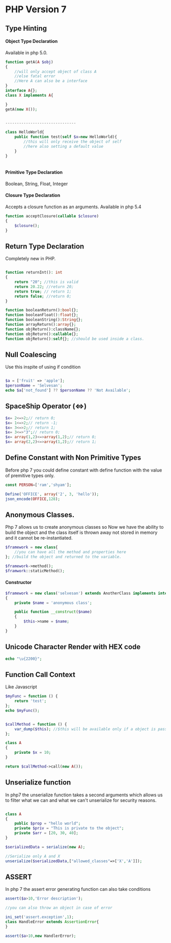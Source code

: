 # PHP Version 7

## Type Hinting

#### Object Type Declaration
Available in php 5.0.
```php
function getA(A $obj)
{
    //will only accept object of class A
    //else fatal error
    //Here A can also be a interface
}
interface A{};
class X implements A{

}
getA(new X());


-------------------------------

class HelloWorld{
    public function test(self $x=new HelloWorld){
        //this will only receive the object of self
        //here also setting a default value
    }
}
    
```

#### Primitive Type Declaration
Boolean, String, Float, Integer



#### Closure Type Declaration
Accepts a closure function as an arguments. Available in php 5.4
```php
function acceptClosure(callable $closure)
{
    $closure();
}
```



## Return Type Declaration
Completely new in PHP.
```php

function returnInt(): int
{
    return "20"; //this is valid
    return 20.22; //return 20;
    return true; // return 1;
    return false; //return 0;
}

function booleanReturn():bool{};
function booleanFloat():float{};
function booleanString():String{};
function arrayReturn():array{};
function objReturn():className{};
function objReturn():callable{};
function objReturn():self{}; //should be used inside a class.

```

## Null Coalescing
Use this inspite of using if condition 
```php

$a = ['fruit' => 'apple'];
$personName = 'Selvesan';
echo $a['not_found'] ?? $personName ?? 'Not Available';

```


## SpaceShip Operator (<=>)

```php
$x= 2<=>2;// return 0;
$x= 1<=>2;// return -1;
$x= 3<=>2;// return 1;
$x= 3<=>"3";// return 0;
$x= array(1,2)<=>array(1,2);// return 0;
$x= array(2,2)<=>array(1,2);// return 1;

```


## Define Constant with Non Primitive Types
Before php 7 you could define constant with define function
with the value of premitive types only.

```php 7
const PERSON=['ram','shyam'];

Define('OFFICE', array('2', 3, 'hello'));
json_encode(OFFICE,128);

```

## Anonymous Classes.
Php 7 allows us to create anonymous classes so Now we have the
ability to build the object and the class itself is thrown away
not stored in memory and it cannot be re-instantiated.

```php
$framework = new class{
    //you can have all the method and properties here
}; //build the object and returned to the variable.

$framework->method();
$framwork::staticMethod();

```

#### Constructor

```php
$framework = new class('selvesan') extends AnotherClass implements interface
{
    private $name = 'anonymous class';

    public function __construct($name)
    {
        $this->name = $name;
    }
}

```

## Unicode Character Render with HEX code

```php
echo "\u{2200}";
```


## Function Call Context
Like Javascript 
```php
$myFunc = function () {
    return 'test';
};
echo $myFunc();
```


```php

$callMethod = function () {
    var_dump($this); //$this will be available only if a object is passsed to this function
};

class A
{
    private $x = 10;
}

return $callMethod->call(new A());

```


## Unserialize function
In php7 the unserialize function takes a second arguments which 
allows us to filter what we can and what we can't unserialize for
security reasons.

```php

class A
{
    public $prop = "hello world";
    private $priv = "This is private to the object";
    private $arr = [20, 30, 40];
}

$serializedData = serialize(new A);

//Serialize only A and X
unserialize($serializedData,["allowed_classes"=>['X','A']]);

```


## ASSERT
In php 7 the assert error generating function can also take conditions

```php
assert($a>10,'Error description');

//you can also throw an object in case of error

ini_set('assert.exception',1);
class HandleError extends AssertionError{
}

assert($a>10,new HandlerError);




```

 